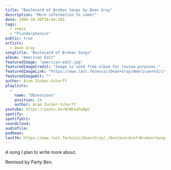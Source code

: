 ```yaml
---
title: "Boulevard of Broken Songs by Dean Gray"
description: "More information to come!"
date: 2006-10-30T16:44:18Z
tags:
  - remix
  - "Plunderphonics"
public: true
artists:
  - Dean Gray
songtitle: "Boulevard of Broken Songs"
album: "American Edit"
featuredImage: "american-edit.jpg"
featuredImageCredit: "Image is used from album for review purposes."
featuredImageLink: "https://www.last.fm/music/Dean+Gray/American+Edit/+images/99c2f3ab601d62b4a9111e7fb6662b55"
featuredImageAlt: ""
author: Aram Zucker-Scharff
playlists:
  -
    name: "Obsessions"
    position: 24
    author: Aram Zucker-Scharff
youtube: https://youtu.be/NtWh1uFw9pU
spotify: 
spotifyUri: 
soundcloud:
audiofile: 
podbean:
lastfm: https://www.last.fm/music/Dean+Gray/_/Boulevard+of+Broken+Songs
---
```


A song I plan to write more about.

Remixed by Party Ben.
